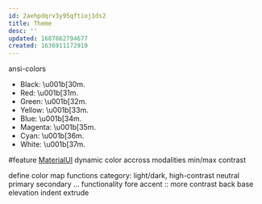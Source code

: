 ```yaml
---
id: 2aehpdqrv3y95qftioj1ds2
title: Theme
desc: ''
updated: 1687862794677
created: 1636911172910
---
```



ansi-colors
* Black: \u001b[30m.
* Red: \u001b[31m.
* Green: \u001b[32m.
* Yellow: \u001b[33m.
* Blue: \u001b[34m.
* Magenta: \u001b[35m.
* Cyan: \u001b[36m.
* White: \u001b[37m.

#feature
[MaterialUI](https://material.io/design/color/the-color-system.html#color-usage-and-palettes) dynamic color accross modalities
min/max contrast

define color map
functions
  category: light/dark, high-contrast
  neutral
  primary
  secondary
  …
  functionality
    fore
      accent :: more contrast
    back
      base
      elevation
        indent
        extrude